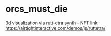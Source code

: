 # orcs_must_die
3d visualization via rutt-etra synth - NFT
link: https://airtightinteractive.com/demos/js/ruttetra/
